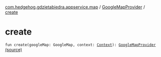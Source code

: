 [com.hedgehog.gdzietabiedra.appservice.map](../index.md) / [GoogleMapProvider](index.md) / [create](./create.md)

# create

`fun create(googleMap: GoogleMap, context: `[`Context`](https://developer.android.com/reference/android/content/Context.html)`): `[`GoogleMapProvider`](index.md) [(source)](https://github.com/asvid/GdzieTaBiedra/tree/master/app/src/main/java/com/hedgehog/gdzietabiedra/appservice/map/GoogleMapProvider.kt#L44)